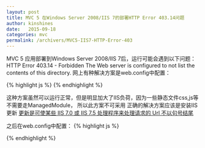 ```yaml
---
layout: post
title: MVC 5 在Windows Server 2008/IIS 7的部署HTTP Error 403.14问题
author: kinshines
date:   2015-09-18
categories: mvc
permalink: /archivers/MVC5-IIS7-HTTP-Error-403
---
```


MVC 5 应用部署到Windows Server 2008/IIS 7后，运行可能会遇到以下问题：
HTTP Error 403.14 - Forbidden The Web server is configured to not list the contents of this directory.
网上有种解决方案是web.config中配置：

{% highlight js %}
<modules runAllManagedModulesForAllRequests="true">
{% endhighlight %}

这种方案虽然可以运行正常，但是明显加大了IIS负荷，因为一些静态文件css,js等不需要走ManagedModule，
所以此方案不可采用
正确的解决方案应该是安装IIS更新
[更新是可使某些 IIS 7.0 或 IIS 7.5 处理程序来处理请求的 Url 不以句号结尾](https://support.microsoft.com/zh-cn/help/980368/a-update-is-available-that-enables-certain-iis-7.0-or-iis-7.5-handlers-to-handle-requests-whose-urls-do-not-end-with-a-period)

之后在web.config中配置：
{% highlight js %}

<configuration>
  <system.webServer>
    <handlers>
      <remove name="ExtensionlessUrl-Integrated-4.0" />
      <remove name="ExtensionlessUrl-ISAPI-4.0_64bit" />
      <remove name="ExtensionlessUrl-ISAPI-4.0_32bit" />
    </handlers>
  </system.webServer>
</configuration>

{% endhighlight %}
